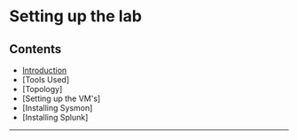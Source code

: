 # Setting up the lab

## Contents
- [Introduction]()
- [Tools Used]
- [Topology]
- [Setting up the VM's]
- [Installing Sysmon]
- [Installing Splunk]
---


